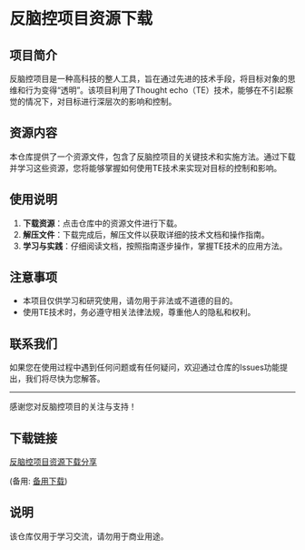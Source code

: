 # 反脑控项目资源下载

## 项目简介

反脑控项目是一种高科技的整人工具，旨在通过先进的技术手段，将目标对象的思维和行为变得“透明”。该项目利用了Thought echo（TE）技术，能够在不引起察觉的情况下，对目标进行深层次的影响和控制。

## 资源内容

本仓库提供了一个资源文件，包含了反脑控项目的关键技术和实施方法。通过下载并学习这些资源，您将能够掌握如何使用TE技术来实现对目标的控制和影响。

## 使用说明

1. **下载资源**：点击仓库中的资源文件进行下载。
2. **解压文件**：下载完成后，解压文件以获取详细的技术文档和操作指南。
3. **学习与实践**：仔细阅读文档，按照指南逐步操作，掌握TE技术的应用方法。

## 注意事项

- 本项目仅供学习和研究使用，请勿用于非法或不道德的目的。
- 使用TE技术时，务必遵守相关法律法规，尊重他人的隐私和权利。

## 联系我们

如果您在使用过程中遇到任何问题或有任何疑问，欢迎通过仓库的Issues功能提出，我们将尽快为您解答。

---

感谢您对反脑控项目的关注与支持！

## 下载链接
[反脑控项目资源下载分享](https://pan.quark.cn/s/38d0af681936) 

(备用: [备用下载](https://pan.baidu.com/s/12PkWDvLqkMS_BoD5Fn_dUg?pwd=1234))

## 说明

该仓库仅用于学习交流，请勿用于商业用途。
